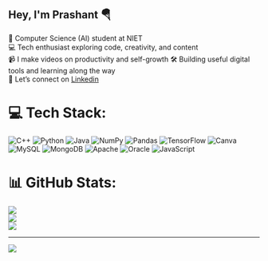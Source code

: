 ## Hey, I'm Prashant 🪂

🤯 Computer Science (AI) student at NIET  
💻 Tech enthusiast exploring code, creativity, and content  
📹 I make videos on productivity and self-growth 
🛠️ Building useful digital tools and learning along the way  
📲 Let’s connect on [Linkedin](https://www.linkedin.com/in/prashant-yadav-638684298/)


# 💻 Tech Stack:
![C++](https://img.shields.io/badge/c++-%2300599C.svg?style=for-the-badge&logo=c%2B%2B&logoColor=white) ![Python](https://img.shields.io/badge/python-3670A0?style=for-the-badge&logo=python&logoColor=ffdd54) ![Java](https://img.shields.io/badge/java-%23ED8B00.svg?style=for-the-badge&logo=openjdk&logoColor=white) ![NumPy](https://img.shields.io/badge/numpy-%23013243.svg?style=for-the-badge&logo=numpy&logoColor=white) ![Pandas](https://img.shields.io/badge/pandas-%23150458.svg?style=for-the-badge&logo=pandas&logoColor=white) ![TensorFlow](https://img.shields.io/badge/TensorFlow-%23FF6F00.svg?style=for-the-badge&logo=TensorFlow&logoColor=white) ![Canva](https://img.shields.io/badge/Canva-%2300C4CC.svg?style=for-the-badge&logo=Canva&logoColor=white) ![MySQL](https://img.shields.io/badge/mysql-4479A1.svg?style=for-the-badge&logo=mysql&logoColor=white) ![MongoDB](https://img.shields.io/badge/MongoDB-%234ea94b.svg?style=for-the-badge&logo=mongodb&logoColor=white) ![Apache](https://img.shields.io/badge/apache-%23D42029.svg?style=for-the-badge&logo=apache&logoColor=white) ![Oracle](https://img.shields.io/badge/Oracle-F80000?style=for-the-badge&logo=oracle&logoColor=white) ![JavaScript](https://img.shields.io/badge/javascript-%23323330.svg?style=for-the-badge&logo=javascript&logoColor=%23F7DF1E)
# 📊 GitHub Stats:
![](https://github-readme-stats.vercel.app/api?username=prashantyadav12&theme=merko&hide_border=false&include_all_commits=false&count_private=false)<br/>
![](https://nirzak-streak-stats.vercel.app/?user=prashantyadav12&theme=merko&hide_border=false)<br/>
![](https://github-readme-stats.vercel.app/api/top-langs/?username=prashantyadav12&theme=merko&hide_border=false&include_all_commits=false&count_private=false&layout=compact)

---
[![](https://visitcount.itsvg.in/api?id=prashantyadav12&icon=0&color=0)](https://visitcount.itsvg.in)

<!-- Proudly created with GPRM ( https://gprm.itsvg.in ) -->
